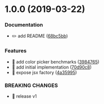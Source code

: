 # 1.0.0 (2019-03-22)


### Documentation

* ✏️ add README ([68bc5bb](https://github.com/streamich/virtual-css/commit/68bc5bb))


### Features

* 🎸 add color picker benchmarks ([3984765](https://github.com/streamich/virtual-css/commit/3984765))
* 🎸 add initial implementation ([70d90c8](https://github.com/streamich/virtual-css/commit/70d90c8))
* 🎸 expose jsx factory ([4a35995](https://github.com/streamich/virtual-css/commit/4a35995))


### BREAKING CHANGES

* 🧨 release v1
